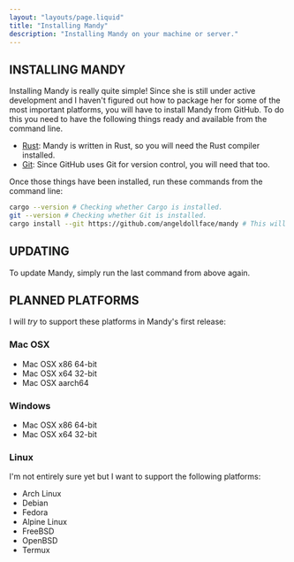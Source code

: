 ```yaml
---
layout: "layouts/page.liquid"
title: "Installing Mandy"
description: "Installing Mandy on your machine or server."
---
```


## INSTALLING MANDY

Installing Mandy is really quite simple! Since she is still under active development and I haven't figured out how to package her for some of the most important platforms, you will have to install Mandy from GitHub. To do this you need to have the following things ready and available from the command line.

- [Rust](https://rust-lang.org): Mandy is written in Rust, so you will need the Rust compiler installed.
- [Git](https://git-scm.org): Since GitHub uses Git for version control, you will need that too.

Once those things have been installed, run these commands from the command line:

```bash
cargo --version # Checking whether Cargo is installed.
git --version # Checking whether Git is installed.
cargo install --git https://github.com/angeldollface/mandy # This will install Mandy directly from source.
```

## UPDATING

To update Mandy, simply run the last command from above again.

## PLANNED PLATFORMS

I will *try* to support these platforms in Mandy's first release:

### Mac OSX

- Mac OSX x86 64-bit
- Mac OSX x64 32-bit
- Mac OSX aarch64

### Windows

- Mac OSX x86 64-bit
- Mac OSX x64 32-bit

### Linux

I'm not entirely sure yet but I want to support the following platforms:

- Arch Linux
- Debian
- Fedora
- Alpine Linux
- FreeBSD
- OpenBSD
- Termux